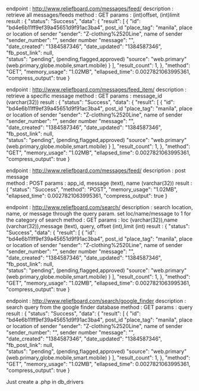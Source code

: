 endpoint    : http://www.reliefboard.com/messages/feed/
description : retrieve all messages/feeds 
method 	    : GET
params      : (int)offset, (int)limit
result 	    :  {
				"status": "Success",
					"data": {
						"result": [
						{
						"id": "bd4e6b11ff9ef39a45651d9f91ac3ba4",		post_id	
						"place_tag": "manila",							place or location of sender
						"sender": "Z-clothing%2520Line",				name of sender				
						"sender_number": "",							sender number
						"message": "",									
						"date_created": "1384587346",
						"date_updated": "1384587346",
						"fb_post_link": null,   
						"status": "pending",   							(pending,flagged,approved)
						"source": "web.primary" 						(web.primary,globe.mobile,smart.mobile)
						}
					],
				"result_count": 1,
				},
				"method": "GET",
				"memory_usage": "1.02MB",
				"ellapsed_time": 0.0027821063995361,
			 	"compress_output": true
			    }

endpoint    : http://www.reliefboard.com/messages/feed_item/
description : retrieve a specific message
method 	    : GET
params      : message_id (varchar(32))
result 	    :  {
				"status": "Success",
					"data": {
						"result": [
						{
						"id": "bd4e6b11ff9ef39a45651d9f91ac3ba4",		post_id	
						"place_tag": "manila",							place or location of sender
						"sender": "Z-clothing%2520Line",				name of sender				
						"sender_number": "",							sender number
						"message": "",									
						"date_created": "1384587346",
						"date_updated": "1384587346",
						"fb_post_link": null,   
						"status": "pending",   							(pending,flagged,approved)
						"source": "web.primary" 						(web.primary,globe.mobile,smart.mobile)
						}
					],
				"result_count": 1,
				},
				"method": "GET",
				"memory_usage": "1.02MB",
				"ellapsed_time": 0.0027821063995361,
			 	"compress_output": true
			    }


endpoint    : http://www.reliefboard.com/messages/feed/
description : post message  
method 	    : POST
params      : app_id, message (text), name (varchar(32))
result 	    :  {
				"status": "Success",
				"method": "POST",
				"memory_usage": "1.02MB",
				"ellapsed_time": 0.0027821063995361,
			 	"compress_output": true
			    }

endpoint    : http://www.reliefboard.com/search/
description : search location, name, or message  through the query param. set loc/name/message to 1 for the category of search 
method 	    : GET
params      : loc (varchar(32)),name (varchar(32)),message (text), query, offset (int),limit (int)
result 	    :  {
				"status": "Success",
					"data": {
						"result": [
						{
						"id": "bd4e6b11ff9ef39a45651d9f91ac3ba4",		post_id	
						"place_tag": "manila",							place or location of sender
						"sender": "Z-clothing%2520Line",				name of sender				
						"sender_number": "",							sender number
						"message": "",									
						"date_created": "1384587346",
						"date_updated": "1384587346",
						"fb_post_link": null,   
						"status": "pending",   							(pending,flagged,approved)
						"source": "web.primary" 						(web.primary,globe.mobile,smart.mobile)
						}
					],
				"result_count": 1,
				},
				"method": "GET",
				"memory_usage": "1.02MB",
				"ellapsed_time": 0.0027821063995361,
			 	"compress_output": true
			    }

endpoint    : http://www.reliefboard.com/search/google_finder
description : search query from the google finder database
method 	    : GET
params      : query
result 	    :  {
				"status": "Success",
					"data": {
						"result": [
						{
						"id": "bd4e6b11ff9ef39a45651d9f91ac3ba4",		post_id	
						"place_tag": "manila",							place or location of sender
						"sender": "Z-clothing%2520Line",				name of sender				
						"sender_number": "",							sender number
						"message": "",									
						"date_created": "1384587346",
						"date_updated": "1384587346",
						"fb_post_link": null,   
						"status": "pending",   							(pending,flagged,approved)
						"source": "web.primary" 						(web.primary,globe.mobile,smart.mobile)
						}
					],
				"result_count": 1,
				},
				"method": "GET",
				"memory_usage": "1.02MB",
				"ellapsed_time": 0.0027821063995361,
			 	"compress_output": true
			    }


Just create a <filename>.php in db_drivers

